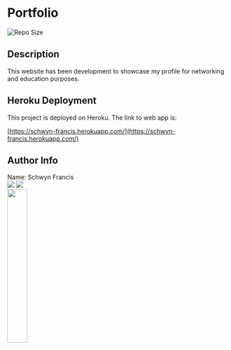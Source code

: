 # Portfolio
 
![Repo Size](https://img.shields.io/github/repo-size/schwynf/portfolio) <br> 
## Description <span id="d"></span> 
This website has been development to showcase my profile for networking and education purposes. 

## Heroku Deployment <span id="heroku"></span> 

This project is deployed on Heroku. The link to web app is:

[https://schwyn-francis.herokuapp.com/](https://schwyn-francis.herokuapp.com/)
 
## Author Info 
 
 Name: Schwyn Francis <br>
 <a href="https://github.com/Schwynf"><img src="https://img.shields.io/static/v1?label=Contact&message=Github&color=lightgrey" /></a>
 <a href="mailto:schwynf@gmail.com"><img src="https://img.shields.io/badge/Contact-Email%20Me!-lightgrey" /></a> <br>
 <img src="https://avatars.githubusercontent.com/u/59147321?" width="30%" />